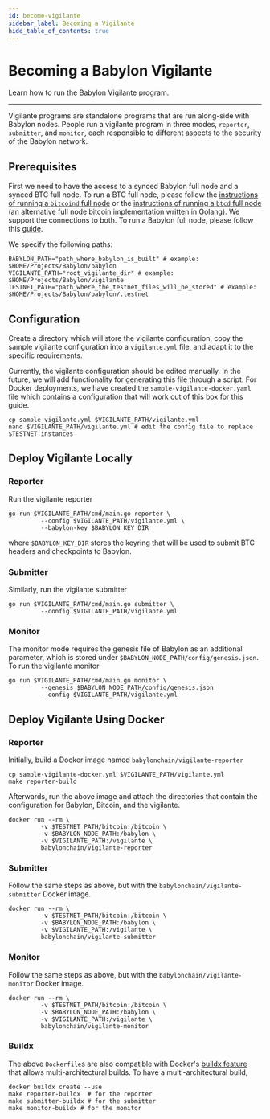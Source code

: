 ```yaml
---
id: become-vigilante
sidebar_label: Becoming a Vigilante
hide_table_of_contents: true
---
```


# Becoming a Babylon Vigilante

Learn how to run the Babylon Vigilante program.

---

Vigilante programs are standalone programs that are run along-side with Babylon nodes.
People run a vigilante program in three modes,
`reporter`, `submitter`, and
`monitor`, each responsible to different aspects to the security of the Babylon network.

## Prerequisites

First we need to have the access to a synced Babylon full node and a synced BTC full node.
To run a BTC full node, please follow the
[instructions of running a `bitcoind` full node](https://bitcoin.org/en/full-node) or
the [instructions of running a `btcd` full node](https://github.com/btcsuite/btcd)
(an alternative full node bitcoin implementation written in Golang).
We support the connections to both.
To run a Babylon full node, please follow this [guide](./setup-node.md).

We specify the following paths:

```shell
BABYLON_PATH="path_where_babylon_is_built" # example: $HOME/Projects/Babylon/babylon
VIGILANTE_PATH="root_vigilante_dir" # example: $HOME/Projects/Babylon/vigilante
TESTNET_PATH="path_where_the_testnet_files_will_be_stored" # example: $HOME/Projects/Babylon/babylon/.testnet
```

## Configuration

Create a directory which will store the vigilante configuration,
copy the sample vigilante configuration into a `vigilante.yml` file, and
adapt it to the specific requirements.

Currently, the vigilante configuration should be edited manually.
In the future, we will add functionality for generating this file through
a script.
For Docker deployments, we have created the `sample-vigilante-docker.yaml`
file which contains a configuration that will work out of this box for this guide.

```shell
cp sample-vigilante.yml $VIGILANTE_PATH/vigilante.yml
nano $VIGILANTE_PATH/vigilante.yml # edit the config file to replace $TESTNET instances 
```

## Deploy Vigilante Locally

### Reporter

Run the vigilante reporter

```shell
go run $VIGILANTE_PATH/cmd/main.go reporter \
         --config $VIGILANTE_PATH/vigilante.yml \
         --babylon-key $BABYLON_KEY_DIR
```

where `$BABYLON_KEY_DIR` stores the keyring that will be used to submit BTC headers and checkpoints to Babylon.

### Submitter

Similarly, run the vigilante submitter

```shell
go run $VIGILANTE_PATH/cmd/main.go submitter \
         --config $VIGILANTE_PATH/vigilante.yml
```

### Monitor

The monitor mode requires the genesis file of Babylon as an additional parameter,
which is stored under `$BABYLON_NODE_PATH/config/genesis.json`.
To run the vigilante monitor

```shell
go run $VIGILANTE_PATH/cmd/main.go monitor \
         --genesis $BABYLON_NODE_PATH/config/genesis.json
         --config $VIGILANTE_PATH/vigilante.yml
```

## Deploy Vigilante Using Docker

### Reporter

Initially, build a Docker image named `babylonchain/vigilante-reporter`
```shell
cp sample-vigilante-docker.yml $VIGILANTE_PATH/vigilante.yml
make reporter-build
```

Afterwards, run the above image and attach the directories
that contain the configuration for Babylon, Bitcoin, and the vigilante.

```shell
docker run --rm \
         -v $TESTNET_PATH/bitcoin:/bitcoin \
         -v $BABYLON_NODE_PATH:/babylon \
         -v $VIGILANTE_PATH:/vigilante \
         babylonchain/vigilante-reporter
```

### Submitter

Follow the same steps as above, but with the `babylonchain/vigilante-submitter` Docker image.
```shell
docker run --rm \
         -v $TESTNET_PATH/bitcoin:/bitcoin \
         -v $BABYLON_NODE_PATH:/babylon \
         -v $VIGILANTE_PATH:/vigilante \
         babylonchain/vigilante-submitter
```

### Monitor

Follow the same steps as above, but with the `babylonchain/vigilante-monitor` Docker image.
```shell
docker run --rm \
         -v $TESTNET_PATH/bitcoin:/bitcoin \
         -v $BABYLON_NODE_PATH:/babylon \
         -v $VIGILANTE_PATH:/vigilante \
         babylonchain/vigilante-monitor
```

### Buildx

The above `Dockerfile`s are also compatible with Docker's
[buildx feature](https://docs.docker.com/desktop/multi-arch/)
that allows multi-architectural builds. To have a multi-architectural build,

```shell
docker buildx create --use
make reporter-buildx  # for the reporter
make submitter-buildx # for the submitter
make monitor-buildx # for the monitor
```
